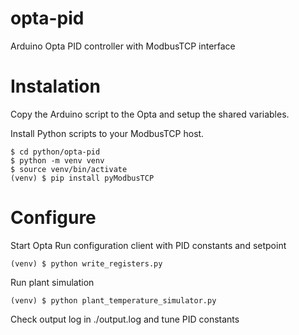 # opta-pid
Arduino Opta PID controller with ModbusTCP interface

# Instalation
Copy the Arduino script to the Opta and setup the shared variables.

Install Python scripts to your ModbusTCP host. 
```
$ cd python/opta-pid
$ python -m venv venv
$ source venv/bin/activate
(venv) $ pip install pyModbusTCP
```

# Configure
Start Opta
Run configuration client with PID constants and setpoint
```
(venv) $ python write_registers.py
```
Run plant simulation
```
(venv) $ python plant_temperature_simulator.py
```
Check output log in ./output.log and tune PID constants


